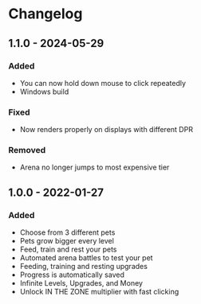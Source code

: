 # Changelog

## 1.1.0 - 2024-05-29

### Added
- You can now hold down mouse to click repeatedly
- Windows build

### Fixed
- Now renders properly on displays with different DPR

### Removed
- Arena no longer jumps to most expensive tier

## 1.0.0 - 2022-01-27

### Added

- Choose from 3 different pets
- Pets grow bigger every level
- Feed, train and rest your pets
- Automated arena battles to test your pet
- Feeding, training and resting upgrades
- Progress is automatically saved
- Infinite Levels, Upgrades, and Money
- Unlock IN THE ZONE multiplier with fast clicking
